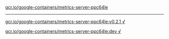 [gcr.io/google-containers/metrics-server-ppc64le](https://hub.docker.com/r/anjia0532/metrics-server-ppc64le/tags/) 

----
[gcr.io/google-containers/metrics-server-ppc64le:v0.2.1 √](https://hub.docker.com/r/anjia0532/google-containers.metrics-server-ppc64le/tags/)

[gcr.io/google-containers/metrics-server-ppc64le:dev √](https://hub.docker.com/r/anjia0532/google-containers.metrics-server-ppc64le/tags/)

